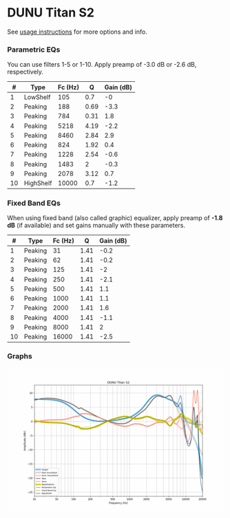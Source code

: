 # DUNU Titan S2
See [usage instructions](https://github.com/jaakkopasanen/AutoEq#usage) for more options and info.

### Parametric EQs
You can use filters 1-5 or 1-10. Apply preamp of -3.0 dB or -2.6 dB, respectively.

|   # | Type      |   Fc (Hz) |    Q |   Gain (dB) |
|-----|-----------|-----------|------|-------------|
|   1 | LowShelf  |       105 | 0.7  |        -0   |
|   2 | Peaking   |       188 | 0.69 |        -3.3 |
|   3 | Peaking   |       784 | 0.31 |         1.8 |
|   4 | Peaking   |      5218 | 4.19 |        -2.2 |
|   5 | Peaking   |      8460 | 2.84 |         2.9 |
|   6 | Peaking   |       824 | 1.92 |         0.4 |
|   7 | Peaking   |      1228 | 2.54 |        -0.6 |
|   8 | Peaking   |      1483 | 2    |        -0.3 |
|   9 | Peaking   |      2078 | 3.12 |         0.7 |
|  10 | HighShelf |     10000 | 0.7  |        -1.2 |

### Fixed Band EQs
When using fixed band (also called graphic) equalizer, apply preamp of **-1.8 dB** (if available) and set gains manually with these parameters.

|   # | Type    |   Fc (Hz) |    Q |   Gain (dB) |
|-----|---------|-----------|------|-------------|
|   1 | Peaking |        31 | 1.41 |        -0.2 |
|   2 | Peaking |        62 | 1.41 |        -0.2 |
|   3 | Peaking |       125 | 1.41 |        -2   |
|   4 | Peaking |       250 | 1.41 |        -2.1 |
|   5 | Peaking |       500 | 1.41 |         1.1 |
|   6 | Peaking |      1000 | 1.41 |         1.1 |
|   7 | Peaking |      2000 | 1.41 |         1.6 |
|   8 | Peaking |      4000 | 1.41 |        -1.1 |
|   9 | Peaking |      8000 | 1.41 |         2   |
|  10 | Peaking |     16000 | 1.41 |        -2.5 |

### Graphs
![](./DUNU%20Titan%20S2.png)
